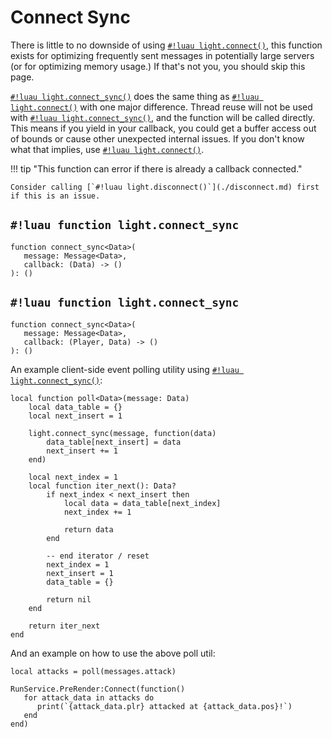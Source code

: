 # Connect Sync

There is little to no downside of using
[`#!luau light.connect()`](./connect.md), this function exists for optimizing frequently sent messages in potentially
large servers (or for optimizing memory usage.) If that's not you, you should skip this page.

[`#!luau light.connect_sync()`](./connect_sync.md) does the same thing as [`#!luau light.connect()`](./connect.md)
with one major difference. Thread reuse will not be used with [`#!luau light.connect_sync()`](./connect_sync.md), and
the function will be called directly. This means if you yield in your callback, you could get a buffer access out of
bounds or cause other unexpected internal issues. If you don't know what that implies, use
[`#!luau light.connect()`](./connect.md).

!!! tip "This function can error if there is already a callback connected."

    Consider calling [`#!luau light.disconnect()`](./disconnect.md) first if this is an issue.

## `#!luau function light.connect_sync`

```luau title='<!-- client --> <!-- sync --> <!-- errors -->'
function connect_sync<Data>(
   message: Message<Data>,
   callback: (Data) -> ()
): ()
```

## `#!luau function light.connect_sync`

```luau title='<!-- server --> <!-- sync --> <!-- errors -->'
function connect_sync<Data>(
   message: Message<Data>,
   callback: (Player, Data) -> ()
): ()
```

An example client-side event polling utility using [`#!luau light.connect_sync()`](./connect_sync.md):

```luau title="polling.luau"
local function poll<Data>(message: Data)
    local data_table = {}
    local next_insert = 1

    light.connect_sync(message, function(data)
        data_table[next_insert] = data
        next_insert += 1
    end)

    local next_index = 1
    local function iter_next(): Data?
        if next_index < next_insert then
            local data = data_table[next_index]
            next_index += 1

            return data
        end

        -- end iterator / reset
        next_index = 1
        next_insert = 1
        data_table = {}

        return nil
    end

    return iter_next
end
```

And an example on how to use the above poll util:

```luau title="attack_handler.client.luau"
local attacks = poll(messages.attack)

RunService.PreRender:Connect(function()
   for attack_data in attacks do
      print(`{attack_data.plr} attacked at {attack_data.pos}!`)
   end
end)
```
